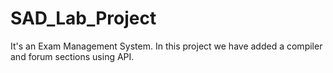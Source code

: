 # SAD_Lab_Project
It's an Exam Management System.
In this project we have added a compiler and forum sections using API.
